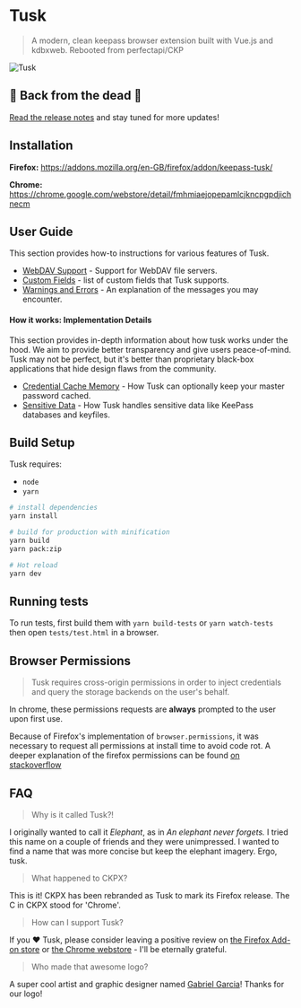 # Tusk

> A modern, clean keepass browser extension built with Vue.js and kdbxweb. Rebooted from perfectapi/CKP

![Tusk](https://user-images.githubusercontent.com/25948390/45255427-a466f300-b386-11e8-9321-931934faafb4.png 'Tusk Logo')

## 🧟 Back from the dead 🧟

[Read the release notes](https://github.com/subdavis/Tusk/releases/tag/v2024.8.2) and stay tuned for more updates!

## Installation

**Firefox:** https://addons.mozilla.org/en-GB/firefox/addon/keepass-tusk/

**Chrome:** https://chrome.google.com/webstore/detail/fmhmiaejopepamlcjkncpgpdjichnecm

## User Guide

This section provides how-to instructions for various features of Tusk.

- [WebDAV Support](https://github.com/subdavis/Tusk/wiki/WebDAV-Support) - Support for WebDAV file servers.
- [Custom Fields](https://github.com/subdavis/Tusk/wiki/Custom-Fields) - list of custom fields that Tusk supports.
- [Warnings and Errors](https://github.com/subdavis/Tusk/wiki/Warnings-and-Errors) - An explanation of the messages you may encounter.

#### How it works: Implementation Details

This section provides in-depth information about how tusk works under the hood. We aim to provide better transparency and give users peace-of-mind. Tusk may not be perfect, but it's better than proprietary black-box applications that hide design flaws from the community.

- [Credential Cache Memory](https://github.com/subdavis/Tusk/wiki/Credential-Cache-Memory) - How Tusk can optionally keep your master password cached.
- [Sensitive Data](https://github.com/subdavis/Tusk/wiki/Sensitive-Data) - How Tusk handles sensitive data like KeePass databases and keyfiles.

## Build Setup

Tusk requires:

- `node`
- `yarn`

```bash
# install dependencies
yarn install

# build for production with minification
yarn build
yarn pack:zip

# Hot reload
yarn dev
```

## Running tests

To run tests, first build them with `yarn build-tests` or `yarn watch-tests` then open `tests/test.html` in a browser.

## Browser Permissions

> Tusk requires cross-origin permissions in order to inject credentials and query the storage backends on the user's behalf.

In chrome, these permissions requests are **always** prompted to the user upon first use.

Because of Firefox's implementation of `browser.permissions`, it was necessary to request all permissions at install time to avoid code rot. A deeper explanation of the firefox permissions can be found [on stackoverflow](https://stackoverflow.com/questions/47723297/firefox-extension-api-permissions-request-may-only-be-called-from-a-user-input)

## FAQ

> Why is it called Tusk?!

I originally wanted to call it _Elephant_, as in _An elephant never forgets._ I tried this name on a couple of friends and they were unimpressed. I wanted to find a name that was more concise but keep the elephant imagery. Ergo, tusk.

> What happened to CKPX?

This is it! CKPX has been rebranded as Tusk to mark its Firefox release. The C in CKPX stood for 'Chrome'.

> How can I support Tusk?

If you ❤️ Tusk, please consider leaving a positive review on [the Firefox Add-on store](https://addons.mozilla.org/en-GB/firefox/addon/keepass-tusk/) or [the Chrome webstore](https://chrome.google.com/webstore/detail/fmhmiaejopepamlcjkncpgpdjichnecm) - I'll be eternally grateful.

> Who made that awesome logo?

A super cool artist and graphic designer named [Gabriel Garcia](https://github.com/ggabogarcia)! Thanks for our logo!
